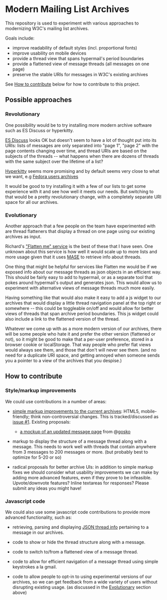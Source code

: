 # Modern Mailing List Archives

This repository is used to experiment with various approaches to
modernizing W3C's mailing list archives.

Goals include:

  - improve readability of default styles (incl. proportional fonts)
  - improve usability on mobile devices
  - provide a thread view that spans hypermail's period boundaries
  - provide a flattened view of message threads (all messages on one page)
  - preserve the stable URIs for messages in W3C's existing archives

See [How to contribute](#how-to-contribute) below for how to
contribute to this project.

## Possible approaches

### Revolutionary

One possibility would be to try installing more modern archive
software such as ES Discuss or hyperkitty.

[ES Discuss](https://esdiscuss.org/) looks OK but doesn't seem to have a lot of thought put
into its URIs: lists of messages are only separated into "page
1", "page 2" with the page contents changing over time, and
thread URIs are based on the subjects of the threads -- what
happens when there are dozens of threads with the same subject
over the lifetime of a list?

[Hyperkitty](https://hyperkitty.readthedocs.org/en/latest/) seems more promising and by default seems very close
to what we want, e.g [Fedora users archives](https://lists.stg.fedoraproject.org/archives/list/users%40lists.fedoraproject.org/)

It would be good to try installing it with a few of our lists to
get some experience with it and see how well it meets our needs.
But switching to that would be a pretty revolutionary change,
with a completely separate URI space for all our archives.

### Evolutionary

Another approach that a few people on the team have experimented
with are thread flatteners that display a thread on one page
using our existing archives as input.

Richard's ["Flatten me" service](http://www.w3.org/Mail/flatten/)
is the best of these that I have seen. One unknown about this
service is how well it would scale up to more lists and more
usage given that it uses [MASE](http://www.w3.org/Search/Mail/Devel) to retrieve info about threads.

One thing that might be helpful for services like Flatten me
would be if we exposed info about our message threads as json
objects in an efficient way. This should be fairly easy to add to
hypermail, or as a separate tool that pokes around hypermail's
output and generates json. This would allow us to experiment with
alternative views of message threads much more easily.

Having something like that would also make it easy to add a js
widget to our archives that would display a little thread
navigation panel at the top right or somewhere -- this could be
toggleable on/off and would allow for better views of threads
that span archive period boundaries. This js widget could also
include a link to the flattened version of the thread.

Whatever we come up with as a more modern version of our
archives, there will be some people who hate it and prefer the
other version (flattened or not), so it might be good to make
that a per-user preference, stored in a browser cookie or
localStorage. That way people who prefer flat views would always
see them, and those that don't will never see them. (and no need
for a duplicate URI space, and getting annoyed when someone sends
you a pointer to a view of the archives that you despise.)

## How to contribute

### Style/markup improvements

We could use contributions in a number of areas:

- [simple markup improvements to the current archives](../../issues/1):
  HTML5, mobile-friendly; think non-controversial changes. This is
  tracked/discussed as [issue #1](../../issues/1). Existing proposals:

  * [a mockup of an updated message
    page](https://w3c.github.io/mailing-list-archives/samples/message-proposal-1.html)
    from @[gosko](/gosko)

- markup to display the structure of a message thread along with
  a message. This needs to work well with threads that contain
  anywhere from 3 messages to 200 messages or more. (but probably
  best to optimize for 5-20 or so)

- radical proposals for better archive UIs: in addition to simple
  markup fixes we should consider what usability improvements we
  can make by adding more advanced features, even if they prove
  to be infeasible. Upvote/downvote features? Inline textareas
  for responses? Please submit any ideas you might have!

### Javascript code

We could also use some javascript code contributions to provide more advanced
functionality, such as:

- retrieving, parsing and displaying [JSON thread info](../../issues/2)
  pertaining to a message in our archives.

- code to show or hide the thread structure along with a message.

- code to switch to/from a flattened view of a message thread.

- code to allow for efficient navigation of a message thread
  using simple keystrokes a la gmail.

- code to allow people to opt-in to using experimental versions
  of our archives, so we can get feedback from a wide variety of
  users without disrupting existing usage. (as discussed in the
  [Evolutionary](#evolutionary) section above)

